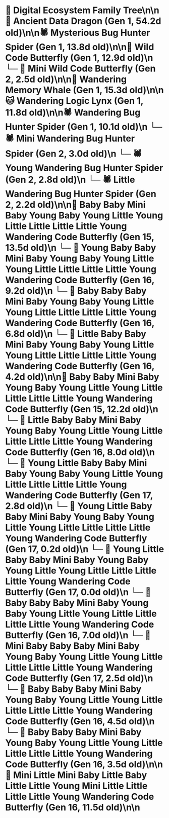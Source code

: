 # 🌳 Digital Ecosystem Family Tree\n\n🐉 Ancient Data Dragon (Gen 1, 54.2d old)\n\n🕷️ Mysterious Bug Hunter Spider (Gen 1, 13.8d old)\n\n🦋 Wild Code Butterfly (Gen 1, 12.9d old)\n  └─ 🦋 Mini Wild Code Butterfly (Gen 2, 2.5d old)\n\n🐋 Wandering Memory Whale (Gen 1, 15.3d old)\n\n🐱 Wandering Logic Lynx (Gen 1, 11.8d old)\n\n🕷️ Wandering Bug Hunter Spider (Gen 1, 10.1d old)\n  └─ 🕷️ Mini Wandering Bug Hunter Spider (Gen 2, 3.0d old)\n  └─ 🕷️ Young Wandering Bug Hunter Spider (Gen 2, 2.8d old)\n  └─ 🕷️ Little Wandering Bug Hunter Spider (Gen 2, 2.2d old)\n\n🦋 Baby Baby Mini Baby Young Baby Young Little Young Little Little Little Little Young Wandering Code Butterfly (Gen 15, 13.5d old)\n  └─ 🦋 Young Baby Baby Mini Baby Young Baby Young Little Young Little Little Little Little Young Wandering Code Butterfly (Gen 16, 9.2d old)\n  └─ 🦋 Baby Baby Baby Mini Baby Young Baby Young Little Young Little Little Little Little Young Wandering Code Butterfly (Gen 16, 6.8d old)\n  └─ 🦋 Little Baby Baby Mini Baby Young Baby Young Little Young Little Little Little Little Young Wandering Code Butterfly (Gen 16, 4.2d old)\n\n🦋 Baby Baby Mini Baby Young Baby Young Little Young Little Little Little Little Young Wandering Code Butterfly (Gen 15, 12.2d old)\n  └─ 🦋 Little Baby Baby Mini Baby Young Baby Young Little Young Little Little Little Little Young Wandering Code Butterfly (Gen 16, 8.0d old)\n    └─ 🦋 Young Little Baby Baby Mini Baby Young Baby Young Little Young Little Little Little Little Young Wandering Code Butterfly (Gen 17, 2.8d old)\n    └─ 🦋 Young Little Baby Baby Mini Baby Young Baby Young Little Young Little Little Little Little Young Wandering Code Butterfly (Gen 17, 0.2d old)\n    └─ 🦋 Young Little Baby Baby Mini Baby Young Baby Young Little Young Little Little Little Little Young Wandering Code Butterfly (Gen 17, 0.0d old)\n  └─ 🦋 Baby Baby Baby Mini Baby Young Baby Young Little Young Little Little Little Little Young Wandering Code Butterfly (Gen 16, 7.0d old)\n    └─ 🦋 Mini Baby Baby Baby Mini Baby Young Baby Young Little Young Little Little Little Little Young Wandering Code Butterfly (Gen 17, 2.5d old)\n  └─ 🦋 Baby Baby Baby Mini Baby Young Baby Young Little Young Little Little Little Little Young Wandering Code Butterfly (Gen 16, 4.5d old)\n  └─ 🦋 Baby Baby Baby Mini Baby Young Baby Young Little Young Little Little Little Little Young Wandering Code Butterfly (Gen 16, 3.5d old)\n\n🦋 Mini Little Mini Baby Little Baby Little Little Young Mini Little Little Little Little Young Wandering Code Butterfly (Gen 16, 11.5d old)\n\n
